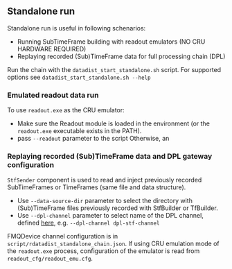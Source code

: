 ## Standalone run

Standalone run is useful in following schenarios:
 - Running SubTimeFrame building with readout emulators (NO CRU HARDWARE REQUIRED)
 - Replaying recorded (Sub)TimeFrame data for full processing chain (DPL)

Run the chain with the `datadist_start_standalone.sh` script.
For supported options see `datadist_start_standalone.sh --help`

### Emulated readout data run

To use `readout.exe` as the CRU emulator:
  - Make sure the Readout module is loaded in the environment (or the `readout.exe` executable exists in the PATH).
  - pass `--readout` parameter to the script
Otherwise, an

### Replaying recorded (Sub)TimeFrame data and DPL gateway configuration

`StfSender` component is used to read and inject previously recorded SubTimeFrames or TimeFrames (same file and data structure).
  - Use `--data-source-dir` parameter to select the directory with (Sub)TimeFrame files previously recorded with StfBuilder or TfBuilder.
  - Use `--dpl-channel` parameter to select name of the DPL channel, defined [here](datadist_standalone_chain.json#L47-L58), e.g. `--dpl-channel dpl-stf-channel`

FMQDevice channel configuration is in `script/rdatadist_standalone_chain.json`.
If using CRU emulation mode of the `readout.exe` process, configuration of the emulator is read from `readout_cfg/readout_emu.cfg`.
